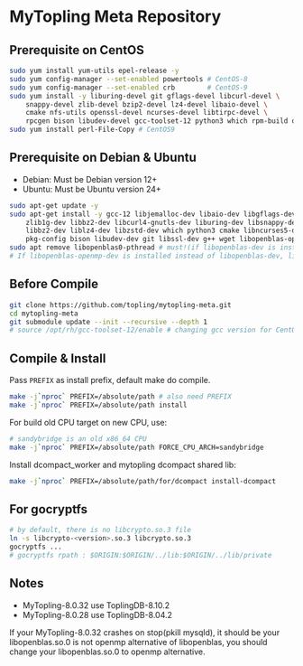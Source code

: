 # MyTopling Meta Repository

## Prerequisite on CentOS
```bash
sudo yum install yum-utils epel-release -y
sudo yum config-manager --set-enabled powertools # CentOS-8
sudo yum config-manager --set-enabled crb        # CentOS-9
sudo yum install -y liburing-devel git gflags-devel libcurl-devel \
    snappy-devel zlib-devel bzip2-devel lz4-devel libaio-devel \
    cmake nfs-utils openssl-devel ncurses-devel libtirpc-devel \
    rpcgen bison libudev-devel gcc-toolset-12 python3 which rpm-build openblas-devel
sudo yum install perl-File-Copy # CentOS9
```

## Prerequisite on Debian & Ubuntu
* Debian: Must be Debian version 12+
* Ubuntu: Must be Ubuntu version 24+
```bash
sudo apt-get update -y
sudo apt-get install -y gcc-12 libjemalloc-dev libaio-dev libgflags-dev \
    zlib1g-dev libbz2-dev libcurl4-gnutls-dev liburing-dev libsnappy-dev \
    libbz2-dev liblz4-dev libzstd-dev which python3 cmake libncurses5-dev \
    pkg-config bison libudev-dev git libssl-dev g++ wget libopenblas-openmp-dev
sudo apt remove libopenblas0-pthread # must!(if libopenblas-dev is installed )
# If libopenblas-openmp-dev is installed instead of libopenblas-dev, libopenblas0-pthread may not be present.
```

## Before Compile
```bash
git clone https://github.com/topling/mytopling-meta.git
cd mytopling-meta
git submodule update --init --recursive --depth 1
# source /opt/rh/gcc-toolset-12/enable # changing gcc version for CentOS
```

## Compile & Install

Pass `PREFIX` as install prefix, default make do compile.

```bash
make -j`nproc` PREFIX=/absolute/path # also need PREFIX
make -j`nproc` PREFIX=/absolute/path install
```

For build old CPU target on new CPU, use:
```bash
# sandybridge is an old x86_64 CPU
make -j`nproc` PREFIX=/absolute/path FORCE_CPU_ARCH=sandybridge
```

Install dcompact_worker and mytopling dcompact shared lib:
```bash
make -j`nproc` PREFIX=/absolute/path/for/dcompact install-dcompact
```
## For gocryptfs

```bash
# by default, there is no libcrypto.so.3 file
ln -s libcrypto-<version>.so.3 libcrypto.so.3
gocryptfs ...
# gocryptfs rpath : $ORIGIN:$ORIGIN/../lib:$ORIGIN/../lib/private
```

## Notes
* MyTopling-8.0.32 use ToplingDB-8.10.2
* MyTopling-8.0.28 use ToplingDB-8.04.2

If your MyTopling-8.0.32 crashes on stop(pkill mysqld), it should be your
libopenblas.so.0 is not openmp alternative of libopenblas, you should
change your libopenblas.so.0 to openmp alternative.
